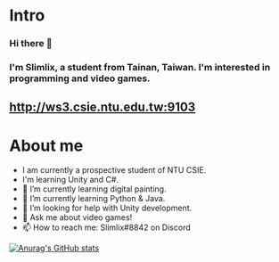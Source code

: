 # Intro
### Hi there 👋
### I'm Slimlix, a student from Tainan, Taiwan. I'm interested in programming and video games.
http://ws3.csie.ntu.edu.tw:9103
---
# About me
- I am currently a prospective student of NTU CSIE.
- I'm learning Unity and C#.
- 🔭 I’m currently learning digital painting.
- 🌱 I’m currently learning Python & Java.
- 🤔 I’m looking for help with Unity development.
- 💬 Ask me about video games!
- 📫 How to reach me: Slimlix#8842 on Discord

[![Anurag's GitHub stats](https://github-readme-stats.vercel.app/api?username=Slimlix1101)](https://github.com/anuraghazra/github-readme-stats)
